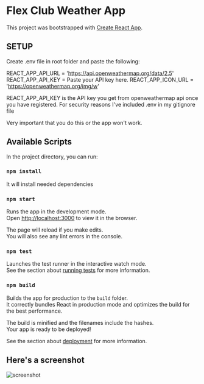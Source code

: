 # Flex Club Weather App

This project was bootstrapped with [Create React App](https://github.com/facebook/create-react-app).

## SETUP

Create .env file in root folder and paste the following:

REACT_APP_API_URL = 'https://api.openweathermap.org/data/2.5'
REACT_APP_API_KEY = Paste your API key here.
REACT_APP_ICON_URL = 'https://openweathermap.org/img/w'

REACT_APP_API_KEY is the API key you get from openweathermap api once you have registered. For security reasons I've included .env in my gitignore file

Very important that you do this or the app won't work.

## Available Scripts

In the project directory, you can run:

### `npm install`

It will install needed dependencies

### `npm start`

Runs the app in the development mode.\
Open [http://localhost:3000](http://localhost:3000) to view it in the browser.

The page will reload if you make edits.\
You will also see any lint errors in the console.

### `npm test`

Launches the test runner in the interactive watch mode.\
See the section about [running tests](https://facebook.github.io/create-react-app/docs/running-tests) for more information.

### `npm build`

Builds the app for production to the `build` folder.\
It correctly bundles React in production mode and optimizes the build for the best performance.

The build is minified and the filenames include the hashes.\
Your app is ready to be deployed!

See the section about [deployment](https://facebook.github.io/create-react-app/docs/deployment) for more information.


## Here's a screenshot

![screenshot](https://res.cloudinary.com/duz53ygxp/image/upload/v1619821198/Screenshot_2021-05-01_at_00.19.36.png)